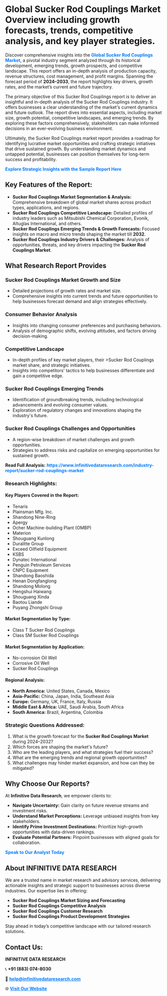 <h1>Global Sucker Rod Couplings Market Overview including growth forecasts, trends, competitive analysis, and key player strategies.</h1>
<p>
Discover comprehensive insights into the 
<a href="https://www.infinitivedataresearch.com/industry-report/sucker-rod-couplings-market" rel="dofollow" style="color: #007BFF; text-decoration: none;"><strong>Global Sucker Rod Couplings Market</strong></a>, a pivotal industry segment analyzed through its historical development, emerging trends, growth prospects, and competitive landscape. This report offers an in-depth analysis of production capacity, revenue structures, cost management, and profit margins. Spanning the forecast period of <strong>2024–2033</strong>, the report highlights key drivers, growth rates, and the market’s current and future trajectory.
</p>
<p>
The primary objective of this Sucker Rod Couplings report is to deliver an insightful and in-depth analysis of the Sucker Rod Couplings industry. It offers businesses a clear understanding of the market's current dynamics and future outlook. The report dives into essential aspects, including market size, growth potential, competitive landscapes, and emerging trends. By exploring these factors comprehensively, stakeholders can make informed decisions in an ever-evolving business environment.
</p>
<p>
Ultimately, the Sucker Rod Couplings market report provides a roadmap for identifying lucrative market opportunities and crafting strategic initiatives that drive sustained growth. By understanding market dynamics and untapped potential, businesses can position themselves for long-term success and profitability.
</p>
<p>
<a href="https://www.infinitivedataresearch.com/request-sample/reportId=111875" style="color: #007BFF; text-decoration: none;"><strong>Explore Strategic Insights with the Sample Report Here</strong></a>
</p>

<h2>Key Features of the Report:</h2>
<ul>
<li><strong>Sucker Rod Couplings Market Segmentation & Analysis:</strong> Comprehensive breakdown of global market shares across product types, applications, and regions.</li>
<li><strong>Sucker Rod Couplings Competitive Landscape:</strong> Detailed profiles of industry leaders such as Mitsubishi Chemical Corporation, Evonik, Altuglas International, and others.</li>
<li><strong>Sucker Rod Couplings Emerging Trends & Growth Forecasts:</strong> Focused insights on macro and micro trends shaping the market till <strong>2032</strong>.</li>
<li><strong>Sucker Rod Couplings Industry Drivers & Challenges:</strong> Analysis of opportunities, threats, and key drivers impacting the <strong>Sucker Rod Couplings Market</strong>.</li>
</ul>

<h2>What Research Report Provides</h2>
<h3>Sucker Rod Couplings Market Growth and Size</h3>
<ul>
<li>Detailed projections of growth rates and market size.</li>
<li>Comprehensive insights into current trends and future opportunities to help businesses forecast demand and align strategies effectively.</li>
</ul>

<h3>Consumer Behavior Analysis</h3>
<ul>
<li>Insights into changing consumer preferences and purchasing behaviors.</li>
<li>Analysis of demographic shifts, evolving attitudes, and factors driving decision-making.</li>
</ul>

<h3>Competitive Landscape</h3>
<ul>
<li>In-depth profiles of key market players, their >Sucker Rod Couplings market share, and strategic initiatives.</li>
<li>Insights into competitors' tactics to help businesses differentiate and gain a competitive edge.</li>
</ul>

<h3>Sucker Rod Couplings Emerging Trends</h3>
<ul>
<li>Identification of groundbreaking trends, including technological advancements and evolving consumer values.</li>
<li>Exploration of regulatory changes and innovations shaping the industry's future.</li>
</ul>

<h3>Sucker Rod Couplings Challenges and Opportunities</h3>
<ul>
<li>A region-wise breakdown of market challenges and growth opportunities.</li>
<li>Strategies to address risks and capitalize on emerging opportunities for sustained growth.</li>
</ul>
<p><strong>Read Full Analysis:</strong> <a href="https://www.infinitivedataresearch.com/industry-report/sucker-rod-couplings-market" rel="dofollow" style="color: #007BFF; text-decoration: none;"><strong>https://www.infinitivedataresearch.com/industry-report/sucker-rod-couplings-market</strong></a></p>
<h3>Research Highlights:</h3>
<h4>Key Players Covered in the Report:</h4>
<ul><li>Tenaris</li><li>Plainsman Mfg. Inc.</li><li>Shandong Nine-Ring</li><li>Apergy</li><li>Ocher Machine-building Plant (OMBP)</li><li>Materion</li><li>Shouguang Kunlong</li><li>Duralitte Group</li><li>Exceed Oilfield Equipment</li><li>KSBS</li><li>Dynatec International</li><li>Penguin Petroleum Services</li><li>CNPC Equipment</li><li>Shandong Baoshida</li><li>Henan Dongfanglong</li><li>Shandong Molong</li><li>Hengshui Haiwang</li><li>Shouguang Xinda</li><li>Baotou Liande</li><li>Puyang Zhongshi Group</li></ul>
<h4>Market Segmentation by Type:</h4>
<ul><li>Class T Sucker Rod Couplings</li><li>Class SM Sucker Rod Couplings</li></ul>
<h4>Market Segmentation by Application:</h4>
<ul><li>No-corrosion Oil Well</li><li>Corrosive Oil Well</li><li>Sucker Rod Couplings</li></ul>

<h4>Regional Analysis:</h4>
<ul>
<li><strong>North America:</strong> United States, Canada, Mexico</li>
<li><strong>Asia-Pacific:</strong> China, Japan, India, Southeast Asia</li>
<li><strong>Europe:</strong> Germany, UK, France, Italy, Russia</li>
<li><strong>Middle East & Africa:</strong> UAE, Saudi Arabia, South Africa</li>
<li><strong>South America:</strong> Brazil, Argentina, Colombia</li>
</ul>

<h3>Strategic Questions Addressed:</h3>
<ol>
<li>What is the growth forecast for the <strong>Sucker Rod Couplings Market</strong> during 2024–2032?</li>
<li>Which forces are shaping the market's future?</li>
<li>Who are the leading players, and what strategies fuel their success?</li>
<li>What are the emerging trends and regional growth opportunities?</li>
<li>What challenges may hinder market expansion, and how can they be mitigated?</li>
</ol>

<h2>Why Choose Our Reports?</h2>
<p>At <strong>Infinitive Data Research</strong>, we empower clients to:</p>
<ul>
<li><strong>Navigate Uncertainty:</strong> Gain clarity on future revenue streams and investment risks.</li>
<li><strong>Understand Market Perceptions:</strong> Leverage unbiased insights from key stakeholders.</li>
<li><strong>Identify Prime Investment Destinations:</strong> Prioritize high-growth opportunities with data-driven rankings.</li>
<li><strong>Evaluate Potential Partners:</strong> Pinpoint businesses with aligned goals for collaboration.</li>
</ul>
<p><a href="https://www.infinitivedataresearch.com/industry-report/sucker-rod-couplings-market" rel="dofollow" style="color: #007BFF; text-decoration: none;"><strong>Speak to Our Analyst Today</strong></a></p>

<h2>About INFINITIVE DATA RESEARCH</h2>
<p>We are a trusted name in market research and advisory services, delivering actionable insights and strategic support to businesses across diverse industries. Our expertise lies in offering:</p>
<ul>
<li><strong>Sucker Rod Couplings Market Sizing and Forecasting</strong></li>
<li><strong>Sucker Rod Couplings Competitive Analysis</strong></li>
<li><strong>Sucker Rod Couplings Customer Research</strong></li>
<li><strong>Sucker Rod Couplings Product Development Strategies</strong></li>
</ul>
<p>Stay ahead in today’s competitive landscape with our tailored research solutions.</p>

<h2>Contact Us:</h2>
<p><strong>INFINITIVE DATA RESEARCH</strong></p>
<p>📞 <strong>+91 (883) 074-8030</strong></p>
<p>📧 <strong><a href="mailto:help@infinitivedataresearch.com" style="color: #007BFF;">help@infinitivedataresearch.com</a></strong></p>
<p>🌐 <strong><a href="https://www.infinitivedataresearch.com" rel="dofollow" style="color: #007BFF;">Visit Our Website</a></strong></p>